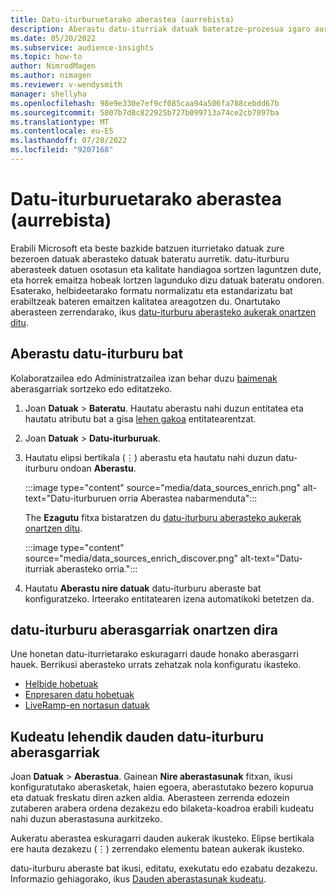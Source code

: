 ```yaml
---
title: Datu-iturburuetarako aberastea (aurrebista)
description: Aberastu datu-iturriak datuak bateratze-prozesua igaro aurretik.
ms.date: 05/20/2022
ms.subservice: audience-insights
ms.topic: how-to
author: NimrodMagen
ms.author: nimagen
ms.reviewer: v-wendysmith
manager: shellyha
ms.openlocfilehash: 98e9e330e7ef9cf085caa94a506fa788cebdd67b
ms.sourcegitcommit: 5807b7d8c822925b727b099713a74ce2cb7897ba
ms.translationtype: MT
ms.contentlocale: eu-ES
ms.lasthandoff: 07/28/2022
ms.locfileid: "9207168"
---
```

# <a name="enrichment-for-data-sources-preview"></a>Datu-iturburuetarako aberastea (aurrebista)

Erabili Microsoft eta beste bazkide batzuen iturrietako datuak zure bezeroen datuak aberasteko datuak bateratu aurretik. datu-iturburu aberasteek datuen osotasun eta kalitate handiagoa sortzen laguntzen dute, eta horrek emaitza hobeak lortzen lagunduko dizu datuak bateratu ondoren. Esaterako, helbideetarako formatu normalizatu eta estandarizatu bat erabiltzeak bateren emaitzen kalitatea areagotzen du. Onartutako aberasteen zerrendarako, ikus [datu-iturburu aberasteko aukerak onartzen ditu](#supported-data-source-enrichments).

## <a name="enrich-a-data-source"></a>Aberastu datu-iturburu bat

Kolaboratzailea edo Administratzailea izan behar duzu [baimenak](permissions.md) aberasgarriak sortzeko edo editatzeko.  

1. Joan **Datuak** > **Bateratu**. Hautatu aberastu nahi duzun entitatea eta hautatu atributu bat a gisa [lehen gakoa](map-entities.md#select-primary-key-and-semantic-type-for-attributes) entitatearentzat.

1. Joan **Datuak** > **Datu-iturburuak**.

1. Hautatu elipsi bertikala (&vellip;) aberastu eta hautatu nahi duzun datu-iturburu ondoan **Aberastu**.

   :::image type="content" source="media/data_sources_enrich.png" alt-text="Datu-iturburuen orria Aberastea nabarmenduta":::

   The **Ezagutu** fitxa bistaratzen du [datu-iturburu aberasteko aukerak onartzen ditu](#supported-data-source-enrichments).

   :::image type="content" source="media/data_sources_enrich_discover.png" alt-text="Datu-iturriak aberasteko orria.":::

1. Hautatu **Aberastu nire datuak** datu-iturburu aberaste bat konfiguratzeko. Irteerako entitatearen izena automatikoki betetzen da.

## <a name="supported-data-source-enrichments"></a>datu-iturburu aberasgarriak onartzen dira

Une honetan datu-iturrietarako eskuragarri daude honako aberasgarri hauek. Berrikusi aberasteko urrats zehatzak nola konfiguratu ikasteko.

- [Helbide hobetuak](enrichment-enhanced-addresses.md)
- [Enpresaren datu hobetuak](enrichment-enhanced-company-data.md)
- [LiveRamp-en nortasun datuak](enrichment-liveramp.md)

## <a name="manage-existing-data-source-enrichments"></a>Kudeatu lehendik dauden datu-iturburu aberasgarriak

Joan **Datuak** > **Aberastua**. Gainean **Nire aberastasunak** fitxan, ikusi konfiguratutako aberasketak, haien egoera, aberastutako bezero kopurua eta datuak freskatu diren azken aldia. Aberasteen zerrenda edozein zutaberen arabera ordena dezakezu edo bilaketa-koadroa erabili kudeatu nahi duzun aberastasuna aurkitzeko.

Aukeratu aberastea eskuragarri dauden aukerak ikusteko. Elipse bertikala ere hauta dezakezu (&vellip;) zerrendako elementu batean aukerak ikusteko.

datu-iturburu aberaste bat ikusi, editatu, exekutatu edo ezabatu dezakezu. Informazio gehiagorako, ikus [Dauden aberastasunak kudeatu](enrichment-hub.md#manage-existing-enrichments).
